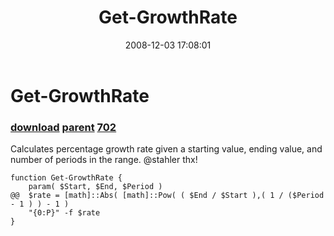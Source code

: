 ﻿---
pid:            701
parent:         700
children:       702
poster:         Stahler
title:          Get-GrowthRate
date:           2008-12-03 17:08:01
description:    Calculates percentage growth rate given a starting value, ending value, and number of periods in the range.  @stahler thx!
format:         posh
---

# Get-GrowthRate

### [download](701.ps1) [parent](700.md) [702](702.md)

Calculates percentage growth rate given a starting value, ending value, and number of periods in the range.  @stahler thx!

```posh
function Get-GrowthRate {
	param( $Start, $End, $Period ) 
@@	$rate = [math]::Abs( [math]::Pow( ( $End / $Start ),( 1 / ($Period - 1 ) ) - 1 )
	"{0:P}" -f $rate
}
```
